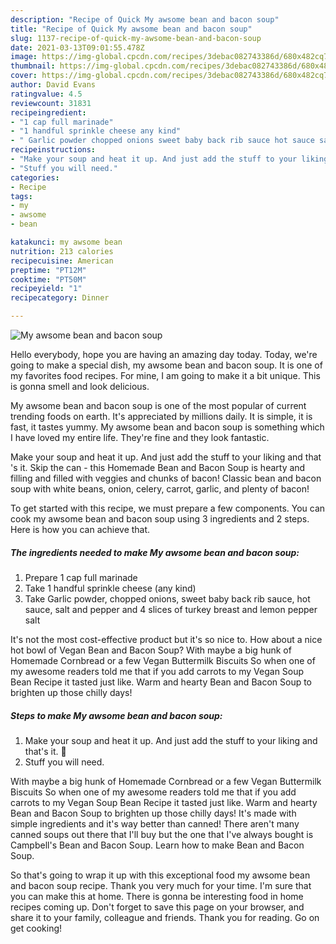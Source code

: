 ```yaml
---
description: "Recipe of Quick My awsome bean and bacon soup"
title: "Recipe of Quick My awsome bean and bacon soup"
slug: 1137-recipe-of-quick-my-awsome-bean-and-bacon-soup
date: 2021-03-13T09:01:55.478Z
image: https://img-global.cpcdn.com/recipes/3debac082743386d/680x482cq70/my-awsome-bean-and-bacon-soup-recipe-main-photo.jpg
thumbnail: https://img-global.cpcdn.com/recipes/3debac082743386d/680x482cq70/my-awsome-bean-and-bacon-soup-recipe-main-photo.jpg
cover: https://img-global.cpcdn.com/recipes/3debac082743386d/680x482cq70/my-awsome-bean-and-bacon-soup-recipe-main-photo.jpg
author: David Evans
ratingvalue: 4.5
reviewcount: 31831
recipeingredient:
- "1 cap full marinade"
- "1 handful sprinkle cheese any kind"
- " Garlic powder chopped onions sweet baby back rib sauce hot sauce salt and pepper and 4 slices of turkey breast and lemon pepper salt"
recipeinstructions:
- "Make your soup and heat it up. And just add the stuff to your liking and that&#39;s it. 🙂"
- "Stuff you will need."
categories:
- Recipe
tags:
- my
- awsome
- bean

katakunci: my awsome bean 
nutrition: 213 calories
recipecuisine: American
preptime: "PT12M"
cooktime: "PT50M"
recipeyield: "1"
recipecategory: Dinner

---
```



![My awsome bean and bacon soup](https://img-global.cpcdn.com/recipes/3debac082743386d/680x482cq70/my-awsome-bean-and-bacon-soup-recipe-main-photo.jpg)

Hello everybody, hope you are having an amazing day today. Today, we're going to make a special dish, my awsome bean and bacon soup. It is one of my favorites food recipes. For mine, I am going to make it a bit unique. This is gonna smell and look delicious.

My awsome bean and bacon soup is one of the most popular of current trending foods on earth. It's appreciated by millions daily. It is simple, it is fast, it tastes yummy. My awsome bean and bacon soup is something which I have loved my entire life. They're fine and they look fantastic.

Make your soup and heat it up. And just add the stuff to your liking and that &#39;s it. Skip the can - this Homemade Bean and Bacon Soup is hearty and filling and filled with veggies and chunks of bacon! Classic bean and bacon soup with white beans, onion, celery, carrot, garlic, and plenty of bacon!


To get started with this recipe, we must prepare a few components. You can cook my awsome bean and bacon soup using 3 ingredients and 2 steps. Here is how you can achieve that.

<!--inarticleads1-->

##### The ingredients needed to make My awsome bean and bacon soup:

1. Prepare 1 cap full marinade
1. Take 1 handful sprinkle cheese (any kind)
1. Take  Garlic powder, chopped onions, sweet baby back rib sauce, hot sauce, salt and pepper and 4 slices of turkey breast and lemon pepper salt


It&#39;s not the most cost-effective product but it&#39;s so nice to. How about a nice hot bowl of Vegan Bean and Bacon Soup? With maybe a big hunk of Homemade Cornbread or a few Vegan Buttermilk Biscuits So when one of my awesome readers told me that if you add carrots to my Vegan Soup Bean Recipe it tasted just like. Warm and hearty Bean and Bacon Soup to brighten up those chilly days! 

<!--inarticleads2-->

##### Steps to make My awsome bean and bacon soup:

1. Make your soup and heat it up. And just add the stuff to your liking and that&#39;s it. 🙂
1. Stuff you will need.


With maybe a big hunk of Homemade Cornbread or a few Vegan Buttermilk Biscuits So when one of my awesome readers told me that if you add carrots to my Vegan Soup Bean Recipe it tasted just like. Warm and hearty Bean and Bacon Soup to brighten up those chilly days! It&#39;s made with simple ingredients and it&#39;s way better than canned! There aren&#39;t many canned soups out there that I&#39;ll buy but the one that I&#39;ve always bought is Campbell&#39;s Bean and Bacon Soup. Learn how to make Bean and Bacon Soup. 

So that's going to wrap it up with this exceptional food my awsome bean and bacon soup recipe. Thank you very much for your time. I'm sure that you can make this at home. There is gonna be interesting food in home recipes coming up. Don't forget to save this page on your browser, and share it to your family, colleague and friends. Thank you for reading. Go on get cooking!
